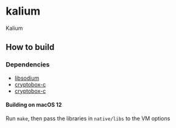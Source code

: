 # kalium
Kalium

## How to build

### Dependencies

- [libsodium](https://github.com/jedisct1/libsodium)
- [cryptobox-c](https://github.com/wireapp/cryptobox-c)
- [cryptobox-c](https://github.com/wireapp/cryptobox4j)


#### Building on macOS 12

Run `make`, then pass the libraries in `native/libs` to the VM options
